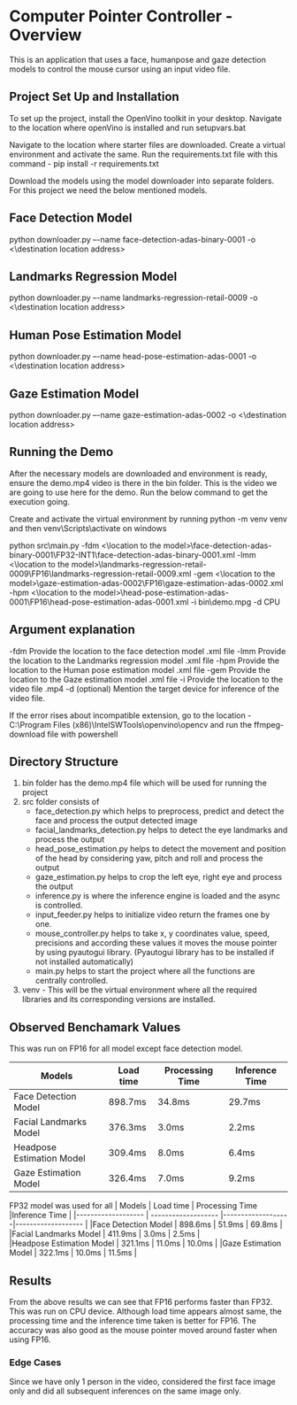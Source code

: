 # Computer Pointer Controller - Overview

This is an application that uses a face, humanpose and gaze detection models to control the mouse cursor using an input video file.

## Project Set Up and Installation
To set up the project, install the OpenVino toolkit in your desktop.
Navigate to the location where openVino is installed and run setupvars.bat

Navigate to the location where starter files are downloaded.
Create a virtual environment and activate the same.
Run the requirements.txt file with this command - pip install -r requirements.txt

Download the models using the model downloader into separate folders.
For this project we need the below mentioned models.

## Face Detection Model

python downloader.py –-name face-detection-adas-binary-0001 -o  <\destination location address>

## Landmarks Regression Model

python downloader.py –-name landmarks-regression-retail-0009 -o  <\destination location address>

## Human Pose Estimation Model

python downloader.py –-name head-pose-estimation-adas-0001 -o  <\destination location address>

## Gaze Estimation Model

python downloader.py –-name gaze-estimation-adas-0002 -o  <\destination location address>


## Running the Demo
After the necessary models are downloaded and environment is ready, ensure the demo.mp4 video is there in the bin folder. This is the video we are going to use here for the demo.
Run the below command to get the execution going.

Create and activate the virtual environment by running python -m venv venv and then venv\Scripts\activate on windows

python src\main.py -fdm <\location to the model>\face-detection-adas-binary-0001\FP32-INT1\face-detection-adas-binary-0001.xml -lmm <\location to the model>\landmarks-regression-retail-0009\FP16\landmarks-regression-retail-0009.xml -gem <\location to the model>\gaze-estimation-adas-0002\FP16\gaze-estimation-adas-0002.xml -hpm <\location to the model>\head-pose-estimation-adas-0001\FP16\head-pose-estimation-adas-0001.xml -i bin\demo.mpg -d CPU

## Argument explanation

-fdm Provide the location to the face detection model .xml file
-lmm Provide the location to the Landmarks regression model .xml file
-hpm Provide the location to the Human pose estimation model .xml file
-gem Provide the location to the Gaze estimation model .xml file
-i Provide the location to the video file .mp4
-d (optional) Mention the target device for inference of the video file.

If the error rises about incompatible extension, go to the location - C:\Program Files (x86)\IntelSWTools\openvino\opencv 
and run the ffmpeg-download file with powershell

## Directory Structure

1. bin folder has the demo.mp4 file which will be used for running the project
2. src folder consists of
	- face_detection.py which helps to preprocess, predict and detect the face and process the output detected image
	- facial_landmarks_detection.py helps to detect the eye landmarks and process the output
	- head_pose_estimation.py helps to detect the movement and position of the head by considering yaw, pitch and roll and process the output
	- gaze_estimation.py helps to crop the left eye, right eye and process the output
	- inference.py is where the inference engine is loaded and the async is controlled.
	- input_feeder.py helps to initialize video return the frames one by one. 
	- mouse_controller.py helps to take x, y coordinates value, speed, precisions and according these values it moves the mouse pointer by using pyautogui library. (Pyautogui library has to be installed if not installed automatically)
	- main.py helps to start the project where all the functions are centrally controlled.
3. venv - This will be the virtual environment where all the required libraries and its corresponding versions are installed.

## Observed Benchamark Values

This was run on FP16 for all model except face detection model.

| Models                |      Load time          | Processing Time    |Inference Time |
|-------------------    |   -------------------   |-------------------|------------------- |
|Face Detection Model    |      898.7ms     |        34.8ms           |     29.7ms          |
|Facial Landmarks Model          |       376.3ms     |      3.0ms     |   2.2ms             |
|Headpose Estimation Model       |       309.4ms     |      8.0ms     |     6.4ms           |
|Gaze Estimation Model           |       326.4ms     |       7.0ms    |     9.2ms           |

 FP32 model was used for all
| Models                |      Load time          | Processing Time    |Inference Time |
|-------------------    |   -------------------   |-------------------|------------------- |
|Face Detection Model            |       898.6ms     |       51.9ms              |     69.8ms          |
|Facial Landmarks Model          |       411.9ms     |       3.0ms               |     2.5ms           |                        
|Headpose Estimation Model       |       321.1ms     |       11.0ms              |     10.0ms          |
|Gaze Estimation Model           |       322.1ms     |       10.0ms              |     11.5ms          |

## Results
From the above results we can see that FP16 performs faster than FP32. This was run on CPU device. Although load time appears almost same, the processing time and the inference time taken is better for FP16. The accuracy was also good as the mouse pointer moved around faster when using FP16. 


### Edge Cases
Since we have only 1 person in the video, considered the first face image only and did all subsequent inferences on the same image only.
